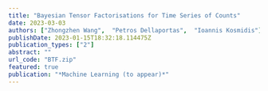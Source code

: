 ```yaml
---
title: "Bayesian Tensor Factorisations for Time Series of Counts"
date: 2023-03-03
authors: ["Zhongzhen Wang",  "Petros Dellaportas",  "Ioannis Kosmidis"]
publishDate: 2023-01-15T18:32:18.114475Z
publication_types: ["2"]
abstract: ""
url_code: "BTF.zip" 
featured: true
publication: "*Machine Learning (to appear)*"
---
```


